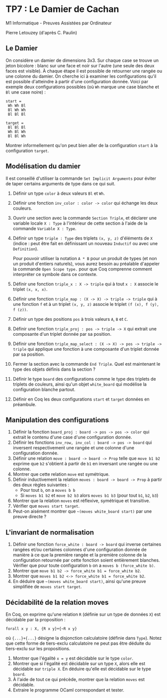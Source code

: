 TP7 : Le Damier de Cachan
=========================

M1 Informatique - Preuves Assistées par Ordinateur

Pierre Letouzey (d'après C. Paulin)

## Le Damier ##

On considère un damier de dimensions 3x3. Sur chaque case se trouve un
jeton bicolore : blanc sur une face et noir sur l'autre (une seule des
deux faces est visible). À chaque étape il est possible de retourner
une rangée ou une colonne du damier. On cherche ici à examiner les
configurations qu'il est possible d'atteindre à partir d'une
configuration donnée. Voici par exemple deux configurations possibles
(où `Wh` marque une case blanche et `Bl` une case noire) :

```
start =
 Wh Wh Bl
 Bl Wh Wh
 Bl Bl Bl

target =
 Bl Bl Bl
 Wh Bl Wh
 Bl Bl Wh
```

Montrer informellement qu'on peut bien aller de la configuration
`start` à la configuration `target`.

## Modélisation du damier ##

Il est conseillé d'utiliser la commande `Set Implicit Arguments` pour
éviter de taper certains arguments de type dans ce qui suit.

 1. Définir un type `color` à deux valeurs `Bl` et `Wh`.
 2. Définir une fonction `inv_color : color -> color` qui échange les deux couleurs.
 3. Ouvrir une section avec la commande `Section Triple`, et
    déclarer une variable locale `X : Type` à l'intérieur de cette section à
    l'aide de la commande `Variable X : Type`.
 4. Définir un type `triple : Type` des triplets `(x, y, z)` d'éléments de `X`
    (indice : peut être fait en définissant un nouveau `Inductif` ou avec une `Definition`).

    Pour pouvoir utiliser la notation `A * B` pour un produit de types (et non un produit d'entiers naturels),
    vous aurez besoin au préalable d'appeler la commande `Open Scope type.` pour que Coq comprenne comment interpréter
    ce symbole dans ce contexte.
 5. Définir une fonction `triple_x : X -> triple` qui à tout
    `x : X` associe le triplet `(x, x, x)`.
 6. Définir une fonction `triple_map : (X -> X) -> triple -> triple` qui à une fonction `f` et à
    un triplet `(x, y, z)` associe le triplet `(f (x), f (y), f (z))`.
 7. Définir un type des positions `pos` à trois valeurs `A`, `B` et `C`.
 8. Définir une fonction `triple_proj : pos -> triple -> X` qui extrait une composante d'un
    triplet donnée par sa position.
 9. Définir une fonction `triple_map_select : (X -> X) -> pos -> triple -> triple` qui
    applique une fonction à une composante d'un triplet donnée par sa position.
 10. Fermer la section avec la commande `End Triple`. Quel est
     maintenant le type des objets définis dans la section ?
 11. Définir le type `board` des configurations comme le type des triplets de triplets de couleurs,
     ainsi qu'un objet `white_board` qui modélise la configuration blanche partout.
 12. Définir en Coq les deux configurations `start` et `target`
     données en préambule.

## Manipulation des configurations ##

 1. Définir la fonction `board_proj : board -> pos -> pos -> color` qui extrait le contenu d'une
      case d'une configuration donnée.
 2. Définir les fonctions `inv_row, inv_col : board -> pos -> board` qui inversent respectivement
      une rangée et une colonne d'une configuration donnée.
 3. Définir une relation `move : board -> board -> Prop`
      telle que `move b1 b2` exprime que `b2`
      s'obtient à partir de `b1` en inversant une rangée ou une colonne.
 4. Montrer que cette relation `move` est symétrique.
 5. Définir inductivement la relation `moves : board -> board -> Prop`
    à partir des deux règles suivantes :
      - Pour tout `b`, on a `moves b b`
      - Si `moves b1 b2` et `move b2 b3` alors `moves b1 b3` (pour tout `b1`, `b2`, `b3`)
 6. Montrer que la relation `moves` est réflexive, symétrique et transitive.
 7. Vérifier que `moves start target`.
 8. Peut-on aisément montrer que `~(moves white_board start)`
    par une preuve directe ?

## L'invariant de normalisation ##

 1. Définir une fonction `force_white : board -> board` qui inverse certaines rangées et/ou
    certaines colonnes d'une configuration donnée de manière à ce que la première rangée et
    la première colonne de la configuration retournée par cette fonction soient entièrement
    blanches. Vérifier que pour toute configuration `b` on a `moves b (force_white b)`.
 2. Montrer que `move b1 b2 -> force_white b1 = force_white b2`.
 3. Montrer que `moves b1 b2 <-> force_white b1 = force_white b2`.
 4. En déduire que `~(moves white_board start)`, ainsi qu'une preuve
    simplifiée de `moves start target`.

## Décidabilité de la relation moves ##

En Coq, on exprime qu'une relation `R` (définie sur un type de données `X`) est décidable par la
proposition :
```
forall x y : X, {R x y}+{~R x y}
```
où `{...}+{...}` désigne la disjonction calculatoire (définie dans
`Type`). Notez que cette forme de tiers-exclu calculatoire ne peut pas être déduite du
tiers-exclu sur les propositions.

 1. Montrer que l'égalité `x = y` est décidable sur le type `color`.
 2. Montrer que si l'égalité est décidable sur un type `X`, alors elle est décidable sur `triple X`.
    En déduire qu'elle est décidable sur le type `board`.
 3. À l'aide de tout ce qui précède, montrer que la relation `moves` est décidable.
 4. Extraire le programme OCaml correspondant et tester.
